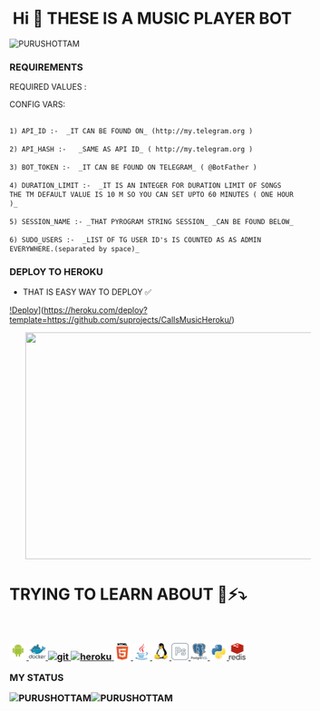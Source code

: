 <h1 align="center">Hi 👋 THESE IS A MUSIC PLAYER BOT</h1>

<p align="left"> <img src="https://komarev.com/ghpvc/?username=PURUSHOTTAM&label=Profile%20views&color=0e75b6&style=plastic" alt="PURUSHOTTAM" width="120" height="30" /> </p>

### REQUIREMENTS 

REQUIRED VALUES :

CONFIG VARS:

```

1) API_ID :-  _IT CAN BE FOUND ON_ (http://my.telegram.org )

2) API_HASH :-   _SAME AS API ID_ ( http://my.telegram.org )

3) BOT_TOKEN :-  _IT CAN BE FOUND ON TELEGRAM_ ( @BotFather )

4) DURATION_LIMIT :-  _IT IS AN INTEGER FOR DURATION LIMIT OF SONGS THE TM DEFAULT VALUE IS 10 M SO YOU CAN SET UPTO 60 MINUTES ( ONE HOUR )_

5) SESSION_NAME :- _THAT PYROGRAM STRING SESSION_ _CAN BE FOUND BELOW_

6) SUDO_USERS :-  _LIST OF TG USER ID's IS COUNTED AS AS ADMIN EVERYWHERE.(separated by space)_

```

### DEPLOY TO HEROKU

* THAT IS EASY WAY TO DEPLOY ✅

[!Deploy](https://www.herokucdn.com/deploy/button.svg)](https://heroku.com/deploy?template=https://github.com/suprojects/CallsMusicHeroku/)

<div class="separator" style="clear: both; text-align: center;">

<a href="https://github.com/PURHSHOTTAM/MUSIC-PLAYER-ULTRA" imageanchor="2" style="margin-left: 2em; margin-right: 2em;"><img border="0" data-original-height="400" data-original-width="1080" height="400" src="https://telegra.ph/file/eec1e916abecbfee52051.jpg" width="1080" height="400" /></a></div>

<div>

# TRYING TO LEARN ABOUT 🐧⚡⤵️

</p>

<br /></div>

<div align="left" style="box-sizing: border-box;">

</div>

<div style="box-sizing: border-box;">

<h3 align="left"I AM JUST LEARNING TO :</h3>

<p align="left"> <a href="https://developer.android.com" target="_blank"> <img src="https://raw.githubusercontent.com/devicons/devicon/master/icons/android/android-original-wordmark.svg" alt="android" width="30" height="30"/> <a href="https://www.docker.com/" target="_blank"> <img src="https://raw.githubusercontent.com/devicons/devicon/master/icons/docker/docker-original-wordmark.svg" alt="docker" width="30" height="30"/> </a> <a href="https://git-scm.com/" target="_blank"> <img src="https://www.vectorlogo.zone/logos/git-scm/git-scm-icon.svg" alt="git" width="30" height="30"/> </a> <a href="https://heroku.com" target="_blank"> <img src="https://www.vectorlogo.zone/logos/heroku/heroku-icon.svg" alt="heroku" width="30" height="30"/> </a> <a href="https://www.w3.org/html/" target="_blank"> <img src="https://raw.githubusercontent.com/devicons/devicon/master/icons/html5/html5-original-wordmark.svg" alt="html5" width="30" height="30"/> </a> <a href="https://www.java.com" target="_blank"> <img src="https://raw.githubusercontent.com/devicons/devicon/master/icons/java/java-original.svg" alt="java" width="30" height="30"/> </a> <a href="https://www.linux.org/" target="_blank"> <img src="https://raw.githubusercontent.com/devicons/devicon/master/icons/linux/linux-original.svg" alt="linux" width="30" height="30"/> </a> <a href="https://www.photoshop.com/en" target="_blank"> <img src="https://raw.githubusercontent.com/devicons/devicon/master/icons/photoshop/photoshop-line.svg" alt="photoshop" width="30" height="30"/> </a> <a href="https://www.postgresql.org" target="_blank"> <img src="https://raw.githubusercontent.com/devicons/devicon/master/icons/postgresql/postgresql-original-wordmark.svg" alt="postgresql" width="30" height="30"/> </a> <a href="https://www.python.org" target="_blank"> <img src="https://raw.githubusercontent.com/devicons/devicon/master/icons/python/python-original.svg" alt="python" width="30" height="30"/> </a> <a href="https://redis.io" target="_blank"> <img src="https://raw.githubusercontent.com/devicons/devicon/master/icons/redis/redis-original-wordmark.svg" alt="redis" width="30" height="30"/> </a> </p>

MY STATUS 

<p><img align="left" src="https://github-readme-stats.vercel.app/api/top-langs?username=PURUSHOTTAM&show_icons=true&theme=tokyonight&locale=en&layout=compact" alt="PURUSHOTTAM"/></p>

<p>&nbsp;<img align="left" src="https://github-readme-stats.vercel.app/api?username=PURUSHOTTAM&show_icons=true&theme=tokyonight&locale=en" alt="PURUSHOTTAM"/></p>

<br>
